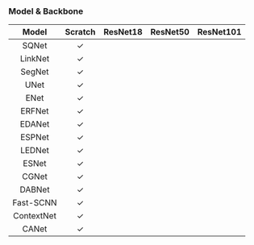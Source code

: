 ### Model & Backbone

|   Model    | Scratch | ResNet18 | ResNet50 | ResNet101 |
| :--------: | :-----: | :------: | :------: | :-------: |
|   SQNet    |    ✓    |          |          |           |
|  LinkNet   |    ✓    |          |          |           |
|   SegNet   |    ✓    |          |          |           |
|    UNet    |    ✓    |          |          |           |
|    ENet    |    ✓    |          |          |           |
|   ERFNet   |    ✓    |          |          |           |
|   EDANet   |    ✓    |          |          |           |
|   ESPNet   |    ✓    |          |          |           |
|   LEDNet   |    ✓    |          |          |           |
|   ESNet    |    ✓    |          |          |           |
|   CGNet    |    ✓    |          |          |           |
|   DABNet   |    ✓    |          |          |           |
| Fast-SCNN  |    ✓    |          |          |           |
| ContextNet |    ✓    |          |          |           |
|   CANet    |    ✓    |          |          |           |
